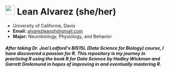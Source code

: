 # <img src="https://media.giphy.com/media/hvRJCLFzcasrR4ia7z/giphy.gif" width="30px"> Lean Alvarez (she/her)
- University of California, Davis
- **Email:** [alvarezleanph@gmail.com](mailto:alvarezleanph@gmail.com)
- **Major:** Neurobiology, Physiology, and Behavior

##### After taking Dr. Joel Ledford's BIS15L (Data Science for Biology) course, I have discovered a passion for R. This repository is my journey in practicing R using the book *R for Data Science* by Hadley Wickman and Garrett Grolemund in hopes of improving in and eventually mastering R.
